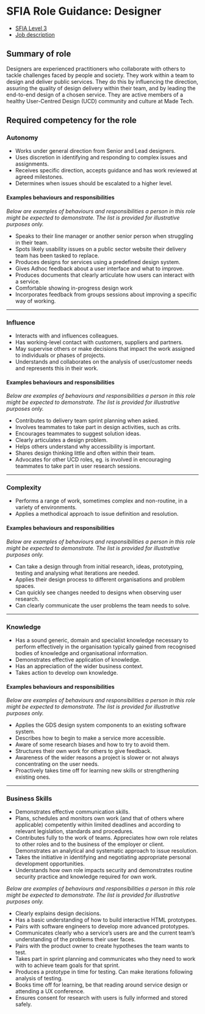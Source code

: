 # SFIA Role Guidance: Designer

* [SFIA Level 3](https://sfia-online.org/en/legacy-sfia/sfia-7/responsibilities/level-3)
* [Job description](https://github.com/madetech/handbook/blob/main/roles/designer.md)

## Summary of role

Designers are experienced practitioners who collaborate with others to tackle challenges faced by people and society. They work within a team to design and deliver public services. They do this by influencing the direction, assuring the quality of design delivery within their team, and by leading the end-to-end design of a chosen service. They are active members of a healthy User-Centred Design (UCD) community and culture at Made Tech.

## Required competency for the role

### Autonomy

* Works under general direction from Senior and Lead designers.
* Uses discretion in identifying and responding to complex issues and assignments. 
* Receives specific direction, accepts guidance and has work reviewed at agreed milestones. 
* Determines when issues should be escalated to a higher level.

#### Examples behaviours and responsibilities

_Below are examples of behaviours and responsibilities a person in this role might be expected to demonstrate. The list is provided for illustrative purposes only._

* Speaks to their line manager or another senior person when struggling in their team. 
* Spots likely usability issues on a public sector website their delivery team has been tasked to replace.
* Produces designs for services using a predefined design system.
* Gives Adhoc feedback about a user interface and what to improve. 
* Produces documents that clearly articulate how users can interact with a service.
* Comfortable showing in-progress design work  
* Incorporates feedback from groups sessions about improving a specific way of working.

---

### Influence

* Interacts with and influences colleagues. 
* Has working-level contact with customers, suppliers and partners. 
* May supervise others or make decisions that impact the work assigned to individuals or phases of projects. 
* Understands and collaborates on the analysis of user/customer needs and represents this in their work.

#### Examples behaviours and responsibilities

_Below are examples of behaviours and responsibilities a person in this role might be expected to demonstrate. The list is provided for illustrative purposes only._

* Contributes to delivery team sprint planning when asked. 
* Involves teammates to take part in design activities, such as crits.
* Encourages teammates to suggest solution ideas.
* Clearly articulates a design problem.
* Helps others understand why accessibility is important.
* Shares design thinking little and often within their team. 
* Advocates for other UCD roles, eg. is involved in encouraging teammates to take part in user research sessions.

---

### Complexity

* Performs a range of work, sometimes complex and non-routine, in a variety of environments. 
* Applies a methodical approach to issue definition and resolution.

#### Examples behaviours and responsibilities

_Below are examples of behaviours and responsibilities a person in this role might be expected to demonstrate. The list is provided for illustrative purposes only._

* Can take a design through from initial research, ideas, prototyping, testing and analysing what iterations are needed. 
* Applies their design process to different organisations and problem spaces. 
* Can quickly see changes needed to designs when observing user research. 
* Can clearly communicate the user problems the team needs to solve.

---

### Knowledge

* Has a sound generic, domain and specialist knowledge necessary to perform effectively in the organisation typically gained from recognised bodies of knowledge and organisational information. 
* Demonstrates effective application of knowledge. 
* Has an appreciation of the wider business context. 
* Takes action to develop own knowledge.

#### Examples behaviours and responsibilities

_Below are examples of behaviours and responsibilities a person in this role might be expected to demonstrate. The list is provided for illustrative purposes only._

* Applies the GDS design system components to an existing software system. 
* Describes how to begin to make a service more accessible. 
* Aware of some research biases and how to try to avoid them. 
* Structures their own work for others to give feedback. 
* Awareness of the wider reasons a project is slower or not always concentrating on the user needs.
* Proactively takes time off for learning new skills or strengthening existing ones.

---

### Business Skills

* Demonstrates effective communication skills.
* Plans, schedules and monitors own work (and that of others where applicable) competently within limited deadlines and according to relevant legislation, standards and procedures.
* Contributes fully to the work of teams. Appreciates how own role relates to other roles and to the business of the employer or client.
Demonstrates an analytical and systematic approach to issue resolution.
* Takes the initiative in identifying and negotiating appropriate personal development opportunities.
* Understands how own role impacts security and demonstrates routine security practice and knowledge required for own work.

_Below are examples of behaviours and responsibilities a person in this role might be expected to demonstrate. The list is provided for illustrative purposes only._

* Clearly explains design decisions. 
* Has a basic understanding of how to build interactive HTML prototypes.
* Pairs with software engineers to develop more advanced prototypes.
* Communicates clearly who a service’s users are and the current team’s understanding of the problems their user faces. 
* Pairs with the product owner to create hypotheses the team wants to test. 
* Takes part in sprint planning and communicates who they need to work with to achieve team goals for that sprint. 
* Produces a prototype in time for testing. Can make iterations following analysis of testing. 
* Books time off for learning, be that reading around service design or attending a UX conference. 
* Ensures consent for research with users is fully informed and stored safely. 